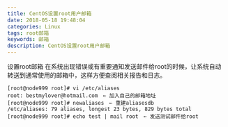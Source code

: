 ```yaml
---
title: CentOS设置root用户邮箱
date: 2018-05-18 19:48:04
categories: Linux
tags: root邮箱
keywords: 邮箱
description: CentOS设置root用户邮箱
---
```


设置root邮箱
   在系统出现错误或有重要通知发送邮件给root的时候，让系统自动转送到通常使用的邮箱中，这样方便查阅相关报告和日志。
```
[root@node999 root]# vi /etc/aliases
root: bestmylover@hotmail.com　← 加入自己的邮箱地址
[root@node999 root]# newaliases　← 重建aliasesdb
/etc/aliases: 79 aliases, longest 23 bytes, 829 bytes total
[root@node999 root]# echo test | mail root　← 发送测试邮件给root
```
